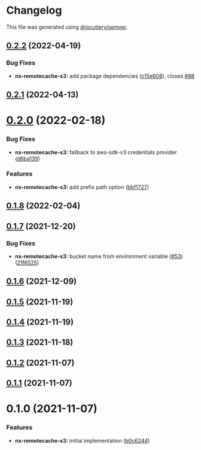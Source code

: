 # Changelog

This file was generated using [@jscutlery/semver](https://github.com/jscutlery/semver).

## [0.2.2](https://github.com/robinpellegrims/pellegrims/compare/nx-remotecache-s3-0.2.1...nx-remotecache-s3-0.2.2) (2022-04-19)

### Bug Fixes

- **nx-remotecache-s3:** add package dependencies ([c15e608](https://github.com/robinpellegrims/pellegrims/commit/c15e60834b5e6bde995e23138d487d3229957d85)), closes [#88](https://github.com/robinpellegrims/pellegrims/issues/88)

## [0.2.1](https://github.com/robinpellegrims/pellegrims/compare/nx-remotecache-s3-0.2.0...nx-remotecache-s3-0.2.1) (2022-04-13)

# [0.2.0](https://github.com/robinpellegrims/pellegrims/compare/nx-remotecache-s3-0.1.8...nx-remotecache-s3-0.2.0) (2022-02-18)

### Bug Fixes

- **nx-remotecache-s3:** fallback to aws-sdk-v3 credentials provider ([d6ba139](https://github.com/robinpellegrims/pellegrims/commit/d6ba139fc21f7f86a39e351cfb72b4c925c4f264))

### Features

- **nx-remotecache-s3:** add prefix path option ([bbf1727](https://github.com/robinpellegrims/pellegrims/commit/bbf172729779546d0e03eaae310c5164a231304d))

## [0.1.8](https://github.com/robinpellegrims/pellegrims/compare/nx-remotecache-s3-0.1.7...nx-remotecache-s3-0.1.8) (2022-02-04)

## [0.1.7](https://github.com/robinpellegrims/pellegrims/compare/nx-remotecache-s3-0.1.6...nx-remotecache-s3-0.1.7) (2021-12-20)

### Bug Fixes

- **nx-remotecache-s3:** bucket name from environment variable ([#53](https://github.com/robinpellegrims/pellegrims/issues/53)) ([21f6525](https://github.com/robinpellegrims/pellegrims/commit/21f6525d02e0a97995ffe9eaa553a88f6cdf09b5))

## [0.1.6](https://github.com/robinpellegrims/pellegrims/compare/nx-remotecache-s3-0.1.5...nx-remotecache-s3-0.1.6) (2021-12-09)

## [0.1.5](https://github.com/robinpellegrims/pellegrims/compare/nx-remotecache-s3-0.1.4...nx-remotecache-s3-0.1.5) (2021-11-19)

## [0.1.4](https://github.com/robinpellegrims/pellegrims/compare/nx-remotecache-s3-0.1.3...nx-remotecache-s3-0.1.4) (2021-11-19)

## [0.1.3](https://github.com/robinpellegrims/pellegrims/compare/nx-remotecache-s3-0.1.2...nx-remotecache-s3-0.1.3) (2021-11-18)

## [0.1.2](https://github.com/robinpellegrims/pellegrims/compare/nx-remotecache-s3-0.1.1...nx-remotecache-s3-0.1.2) (2021-11-07)

## [0.1.1](https://github.com/robinpellegrims/pellegrims/compare/nx-remotecache-s3-0.1.0...nx-remotecache-s3-0.1.1) (2021-11-07)

# 0.1.0 (2021-11-07)

### Features

- **nx-remotecache-s3:** initial implementation ([b0c6244](https://github.com/robinpellegrims/pellegrims/commit/b0c6244da47cdad7aefca4329e01b366bd11abe5))
